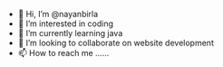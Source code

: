 - 👋 Hi, I’m @nayanbirla
- 👀 I’m interested in coding
- 🌱 I’m currently learning java
- 💞️ I’m looking to collaborate on website development
- 📫 How to reach me ......

<!---
nayanbirla/nayanbirla is a ✨ special ✨ repository because its `README.md` (this file) appears on your GitHub profile.
You can click the Preview link to take a look at your changes.
--->
